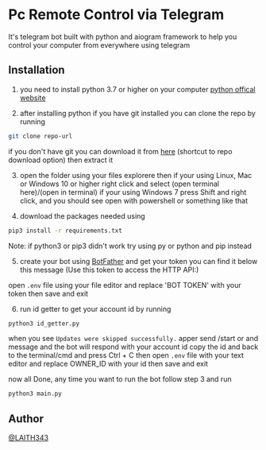 # Pc Remote Control via Telegram

It's telegram bot built with python and aiogram framework to help you control your computer from everywhere using telegram


## Installation

1. you need to install python 3.7 or higher on your computer
[python offical website](https://www.python.org/)

2. after installing python if you have git installed you can clone the repo by running
```bash
git clone repo-url
```

if you don't have git you can download it from [here](zip-file-url) (shortcut to repo download option) then extract it

3. open the folder using your files explorere then if your using Linux, Mac or Windows 10 or higher right click and select (open terminal here)/(open in terminal) if your using Windows 7 press Shift and right click, and you should see open with powershell or something like that

4. download the packages needed using
```bash
pip3 install -r requirements.txt
```

Note: if python3 or pip3 didn't work try using py or python and pip instead

5. create your bot using [BotFather](https://t.me/BotFather) and get your token you can find it below this message (Use this token to access the HTTP API:)

open `.env` file using your file editor and replace 'BOT TOKEN' with your token then save and exit

6. run id getter to get your account id by running
```bash
python3 id_getter.py
```

when you see `Updates were skipped successfully.` apper send /start or and message and the bot will respond with your account id
copy the id and back to the terminal/cmd and press Ctrl + C then open `.env` file with your text editor and replace OWNER_ID with your id then save and exit

now all Done, any time you want to run the bot follow step 3 and run
```bash
python3 main.py
```

## Author

[@LAITH343](https://github.com/LAITH343)
